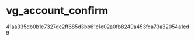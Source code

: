 vg_account_confirm
==================
41aa335db0b1e7327de2ff685d3bb61c1e02a0fb8249a453fca73a32054a1ed9
